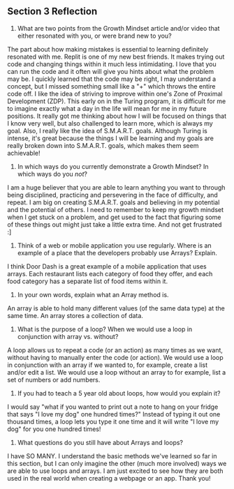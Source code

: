 ## Section 3 Reflection

1. What are two points from the Growth Mindset article and/or video that either resonated with you, or were brand new to you?

The part about how making mistakes is essential to learning definitely resonated with me. Replit is one of my new best friends. It makes trying out code and changing things within it much less intimidating. I love that you can run the code and it often will give you hints about what the problem may be. I quickly learned that the code may be right, I may understand a concept, but I missed something small like a "+" which throws the entire code off. I like the idea of striving to improve within one's Zone of Proximal Development (ZDP). This early on in the Turing program, it is difficult for me to imagine exactly what a day in the life will mean for me in my future positions. It really got me thinking about how I will be focused on things that I know very well, but also challenged to learn more, which is always my goal. Also, I really like the idea of S.M.A.R.T. goals. Although Turing is intense, it's great because the things I will be learning and my goals are really broken down into S.M.A.R.T. goals, which makes them seem achievable!

1. In which ways do you currently demonstrate a Growth Mindset? In which ways do you _not_?

I am a huge believer that you are able to learn anything you want to through being disciplined, practicing and persevering in the face of difficulty, and repeat. I am big on creating S.M.A.R.T. goals and believing in my potential and the potential of others. I need to remember to keep my growth mindset when I get stuck on a problem, and get used to the fact that figuring some of these things out might just take a little extra time. And not get frustrated :]

1. Think of a web or mobile application you use regularly. Where is an example of a place that the developers probably use Arrays? Explain.

I think Door Dash is a great example of a mobile application that uses arrays. Each restaurant lists each category of food they offer, and each food category has a separate list of food items within it.

1. In your own words, explain what an Array method is.

An array is able to hold many different values (of the same data type) at the same time. An array stores a collection of data.

1. What is the purpose of a loop? When we would use a loop in conjunction with array vs. without?

A loop allows us to repeat a code (or an action) as many times as we want, without having to manually enter the code (or action). We would use a loop in conjunction with an array if we wanted to, for example, create a list and/or edit a list. We would use a loop without an array to for example, list a set of numbers or add numbers.

1. If you had to teach a 5 year old about loops, how would you explain it?

I would say "what if you wanted to print out a note to hang on your fridge that says "I love my dog" one hundred times?" Instead of typing it out one thousand times, a loop lets you type it one time and it will write "I love my dog" for you one hundred times!

1. What questions do you still have about Arrays and loops?

I have SO MANY. I understand the basic methods we've learned so far in this section, but I can only imagine the other (much more involved) ways we are able to use loops and arrays. I am just excited to see how they are both used in the real world when creating a webpage or an app. Thank you!
